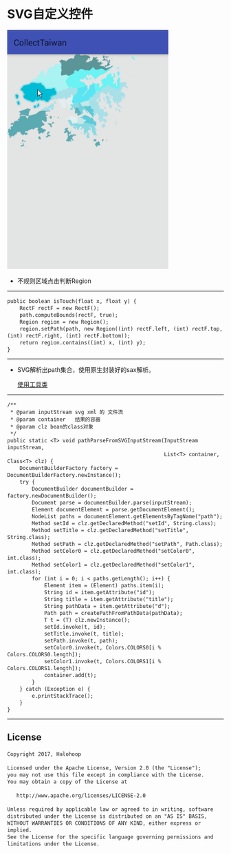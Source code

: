 # SVG自定义控件

![demo](./hongkong.gif)

* 不规则区域点击判断Region

---

    public boolean isTouch(float x, float y) {
        RectF rectF = new RectF();
        path.computeBounds(rectF, true);
        Region region = new Region();
        region.setPath(path, new Region((int) rectF.left, (int) rectF.top, (int) rectF.right, (int) rectF.bottom));
        return region.contains((int) x, (int) y);
    }

---

* SVG解析出path集合，使用原生封装好的sax解析。
    
    [使用工具类](https://github.com/halohoop/Halohoop_Code_Schools_New/blob/android_templete_solutions/Android/android_templete_solutions/Class.md#007path%E8%A7%A3%E6%9E%90%E5%B7%A5%E5%85%B7%E7%B1%BBpathparserjava)

---
    /**
     * @param inputStream svg xml 的 文件流
     * @param container   结果的容器
     * @param clz bean的class对象
     */
    public static <T> void pathParseFromSVGInputStream(InputStream inputStream,
                                                       List<T> container, Class<T> clz) {
        DocumentBuilderFactory factory = DocumentBuilderFactory.newInstance();
        try {
            DocumentBuilder documentBuilder = factory.newDocumentBuilder();
            Document parse = documentBuilder.parse(inputStream);
            Element documentElement = parse.getDocumentElement();
            NodeList paths = documentElement.getElementsByTagName("path");
            Method setId = clz.getDeclaredMethod("setId", String.class);
            Method setTitle = clz.getDeclaredMethod("setTitle", String.class);
            Method setPath = clz.getDeclaredMethod("setPath", Path.class);
            Method setColor0 = clz.getDeclaredMethod("setColor0", int.class);
            Method setColor1 = clz.getDeclaredMethod("setColor1", int.class);
            for (int i = 0; i < paths.getLength(); i++) {
                Element item = (Element) paths.item(i);
                String id = item.getAttribute("id");
                String title = item.getAttribute("title");
                String pathData = item.getAttribute("d");
                Path path = createPathFromPathData(pathData);
                T t = (T) clz.newInstance();
                setId.invoke(t, id);
                setTitle.invoke(t, title);
                setPath.invoke(t, path);
                setColor0.invoke(t, Colors.COLORS0[i % Colors.COLORS0.length]);
                setColor1.invoke(t, Colors.COLORS1[i % Colors.COLORS1.length]);
                container.add(t);
            }
        } catch (Exception e) {
            e.printStackTrace();
        }
    }

---


## License

    Copyright 2017, Halohoop

    Licensed under the Apache License, Version 2.0 (the "License");
    you may not use this file except in compliance with the License.
    You may obtain a copy of the License at

       http://www.apache.org/licenses/LICENSE-2.0

    Unless required by applicable law or agreed to in writing, software
    distributed under the License is distributed on an "AS IS" BASIS,
    WITHOUT WARRANTIES OR CONDITIONS OF ANY KIND, either express or implied.
    See the License for the specific language governing permissions and
    limitations under the License.